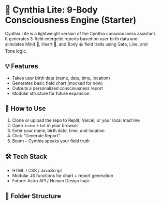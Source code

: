 # 🧬 Cynthia Lite: 9-Body Consciousness Engine (Starter)

Cynthia Lite is a lightweight version of the Cynthia consciousness assistant. It generates 3-field energetic reports based on user birth data and simulates Mind 🧠, Heart 💓, and Body 🪨 field traits using Gate, Line, and Tone logic.

## 💡 Features
- Takes user birth data (name, date, time, location)
- Generates basic field chart (mocked for now)
- Outputs a personalized consciousness report
- Modular structure for future expansion

## 🚀 How to Use
1. Clone or upload the repo to Replit, Vercel, or your local machine
2. Open `index.html` in your browser
3. Enter your name, birth date, time, and location
4. Click "Generate Report"
5. Boom – Cynthia speaks your field truth

## 🛠️ Tech Stack
- HTML / CSS / JavaScript
- Modular JS functions for chart + report generation
- Future: Astro API / Human Design logic

## 📁 Folder Structure
